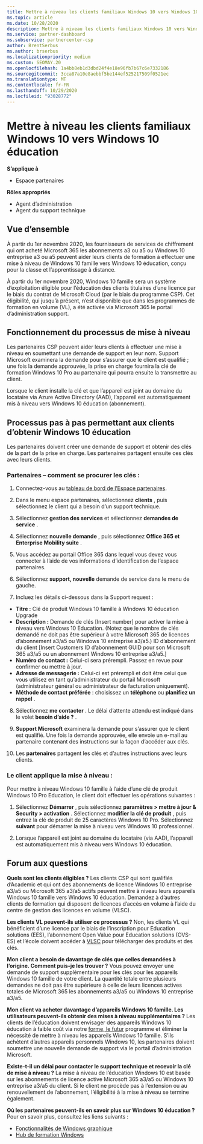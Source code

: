 ```yaml
---
title: Mettre à niveau les clients familiaux Windows 10 vers Windows 10 éducation
ms.topic: article
ms.date: 10/28/2020
description: Mettre à niveau les clients familiaux Windows 10 vers Windows 10 éducation
ms.service: partner-dashboard
ms.subservice: partnercenter-csp
author: BrentSerbus
ms.author: brserbus
ms.localizationpriority: medium
ms.custom: SEOMAY.20
ms.openlocfilehash: 1a4bb8eb1d3dbd24f4e18e96fb7b67c6e7332186
ms.sourcegitcommit: 3cca87a10e8aebbf5be144ef525217509f0521ec
ms.translationtype: MT
ms.contentlocale: fr-FR
ms.lasthandoff: 10/29/2020
ms.locfileid: "93028772"
---
```

# <a name="upgrade-windows-10-home-customers-to-windows-10-education"></a>Mettre à niveau les clients familiaux Windows 10 vers Windows 10 éducation

**S’applique à**

- Espace partenaires

**Rôles appropriés**

- Agent d’administration
- Agent du support technique

## <a name="overview"></a>Vue d’ensemble

À partir du 1er novembre 2020, les fournisseurs de services de chiffrement qui ont acheté Microsoft 365 les abonnements a3 ou a5 ou Windows 10 entreprise a3 ou a5 peuvent aider leurs clients de formation à effectuer une mise à niveau de Windows 10 famille vers Windows 10 éducation, conçu pour la classe et l’apprentissage à distance.

À partir du 1er novembre 2020, Windows 10 famille sera un système d’exploitation éligible pour l’éducation des clients titulaires d’une licence par le biais du contrat de Microsoft Cloud (par le biais du programme CSP). Cet éligibilité, qui jusqu’à présent, n’est disponible que dans les programmes de formation en volume (VL), a été activée via Microsoft 365 le portail d’administration support. 

## <a name="how-the-upgrade-process-works"></a>Fonctionnement du processus de mise à niveau

Les partenaires CSP peuvent aider leurs clients à effectuer une mise à niveau en soumettant une demande de support en leur nom. Support Microsoft examinera la demande pour s’assurer que le client est qualifié ; une fois la demande approuvée, la prise en charge fournira la clé de formation Windows 10 Pro au partenaire qui pourra ensuite la transmettre au client.

Lorsque le client installe la clé et que l’appareil est joint au domaine du locataire via Azure Active Directory (AAD), l’appareil est automatiquement mis à niveau vers Windows 10 éducation (abonnement).   

## <a name="step-by-step-process-for-customers-to-get-windows-10-education"></a>Processus pas à pas permettant aux clients d’obtenir Windows 10 éducation

Les partenaires doivent créer une demande de support et obtenir des clés de la part de la prise en charge. Les partenaires partagent ensuite ces clés avec leurs clients.

### <a name="partners--how-to-get-the-keys"></a>Partenaires – comment se procurer les clés :

1. Connectez-vous au [tableau de bord de l’Espace partenaires](https://partner.microsoft.com/dashboard).

2. Dans le menu espace partenaires, sélectionnez **clients** , puis sélectionnez le client qui a besoin d’un support technique.

3. Sélectionnez **gestion des services** et sélectionnez **demandes de service** .

4. Sélectionnez **nouvelle demande** , puis sélectionnez **Office 365 et Enterprise Mobility suite** .

5. Vous accédez au portail Office 365 dans lequel vous devez vous connecter à l’aide de vos informations d’identification de l’espace partenaires.

6. Sélectionnez **support, nouvelle** demande de service dans le menu de gauche.

7. Incluez les détails ci-dessous dans la Support request :

- **Titre :** Clé de produit Windows 10 famille à Windows 10 éducation Upgrade
- **Description :** Demande de clés [Insert number] pour activer la mise à niveau vers Windows 10 Education. (Notez que le nombre de clés demandé ne doit pas être supérieur à votre Microsoft 365 de licences d’abonnement a3/a5 ou Windows 10 entreprise a3/a5.) ID d’abonnement du client [Insert Customers ID d’abonnement GUID pour son Microsoft 365 a3/a5 ou un abonnement Windows 10 entreprise a3/a5.]
- **Numéro de contact :** Celui-ci sera prérempli. Passez en revue pour confirmer ou mettre à jour.
- **Adresse de messagerie :** Celui-ci est prérempli et doit être celui que vous utilisez en tant qu’administrateur du portail Microsoft (administrateur général ou administrateur de facturation uniquement).
- **Méthode de contact préférée** : choisissez un **téléphone** ou **planifiez un rappel** .

8. Sélectionnez **me contacter** . Le délai d’attente attendu est indiqué dans le volet **besoin d’aide ?** .

9. **Support Microsoft** examinera la demande pour s’assurer que le client est qualifié. Une fois la demande approuvée, elle envoie un e-mail au partenaire contenant des instructions sur la façon d’accéder aux clés.

10. Les **partenaires** partagent les clés et d’autres instructions avec leurs clients.

### <a name="customer-applies-the-upgrade"></a>Le client applique la mise à niveau :

Pour mettre à niveau Windows 10 famille à l’aide d’une clé de produit Windows 10 Pro Education, le client doit effectuer les opérations suivantes :  

1. Sélectionnez **Démarrer** , puis sélectionnez **paramètres > mettre à jour & Security > activation** . Sélectionnez **modifier la clé de produit** , puis entrez la clé de produit de 25 caractères Windows 10 Pro. Sélectionnez **suivant** pour démarrer la mise à niveau vers Windows 10 professionnel.

2. Lorsque l’appareil est joint au domaine du locataire (via AAD), l’appareil est automatiquement mis à niveau vers Windows 10 éducation.  

## <a name="frequently-asked-questions"></a>Forum aux questions

**Quels sont les clients éligibles ?**
Les clients CSP qui sont qualifiés d’Academic et qui ont des abonnements de licence Windows 10 entreprise a3/a5 ou Microsoft 365 a3/a5 actifs peuvent mettre à niveau leurs appareils Windows 10 famille vers Windows 10 éducation. Demandez à d’autres clients de formation qui disposent de licences d’accès en volume à l’aide du centre de gestion des licences en volume (VLSC).

**Les clients VL peuvent-ils utiliser ce processus ?**
Non, les clients VL qui bénéficient d’une licence par le biais de l’inscription pour Education solutions (EES), l’abonnement Open Value pour Education solutions (OVS-ES) et l’école doivent accéder à [VLSC](https://www.microsoft.com/Licensing/servicecenter/default.aspx) pour télécharger des produits et des clés. 

**Mon client a besoin de davantage de clés que celles demandées à l’origine. Comment puis-je les trouver ?**
Vous pouvez envoyer une demande de support supplémentaire pour les clés pour les appareils Windows 10 famille de votre client. La quantité totale entre plusieurs demandes ne doit pas être supérieure à celle de leurs licences actives totales de Microsoft 365 les abonnements a3/a5 ou Windows 10 entreprise a3/a5.

**Mon client va acheter davantage d’appareils Windows 10 famille. Les utilisateurs peuvent-ils obtenir des mises à niveau supplémentaires ?**
Les clients de l’éducation doivent envisager des appareils Windows 10 éducation à faible coût via notre [forme, le futur](https://www.microsoft.com/education/products/windows/shapethefuture.aspx) programme et éliminer la nécessité de mettre à niveau les appareils Windows 10 famille. S’ils achètent d’autres appareils personnels Windows 10, les partenaires doivent soumettre une nouvelle demande de support via le portail d’administration Microsoft.

**Existe-t-il un délai pour contacter le support technique et recevoir la clé de mise à niveau ?**
La mise à niveau de l’éducation Windows 10 est basée sur les abonnements de licence active Microsoft 365 a3/a5 ou Windows 10 entreprise a3/a5 du client. Si le client ne procède pas à l’extension ou au renouvellement de l’abonnement, l’éligibilité à la mise à niveau se termine également.

**Où les partenaires peuvent-ils en savoir plus sur Windows 10 éducation ?**
Pour en savoir plus, consultez les liens suivants :

- [Fonctionnalités de Windows graphique](https://www.microsoft.com/education/products/windows/features)
- [Hub de formation Windows](https://docs.microsoft.com/education/windows/)
